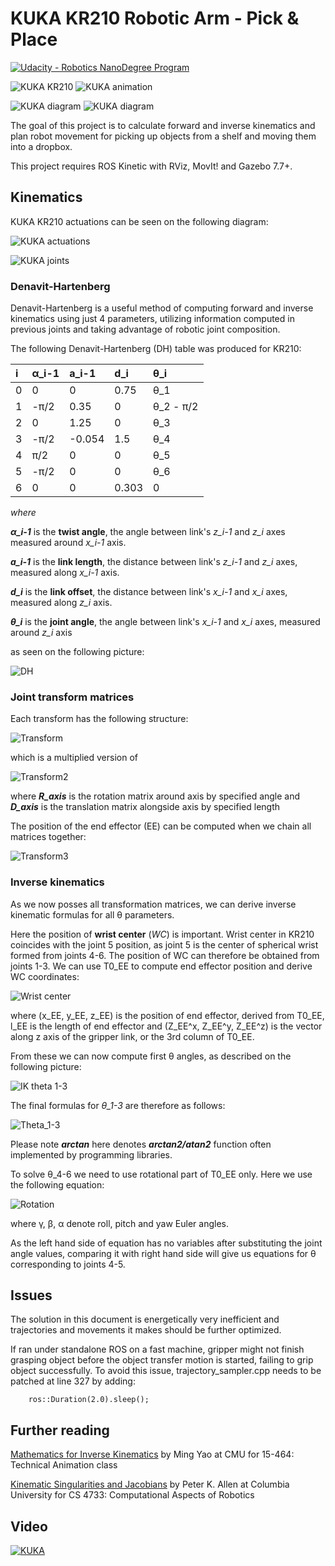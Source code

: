 # KUKA KR210 Robotic Arm - Pick & Place
[![Udacity - Robotics NanoDegree Program](https://s3-us-west-1.amazonaws.com/udacity-robotics/Extra+Images/RoboND_flag.png)](https://www.udacity.com/robotics)

![KUKA KR210](images/kuka_kr210.jpg)
![KUKA animation](images/kuka_animation.gif)

![KUKA diagram](images/kuka_diagram_1.gif)
![KUKA diagram](images/kuka_diagram_2.gif)

The goal of this project is to calculate forward and inverse kinematics and plan robot movement for picking up objects from a shelf
and moving them into a dropbox.

This project requires ROS Kinetic with RViz, MovIt! and Gazebo 7.7+.



## Kinematics
KUKA KR210 actuations can be seen on the following diagram:

![KUKA actuations](images/kuka_actuations.png)

![KUKA joints](images/KR201_joints.png)

### Denavit-Hartenberg

Denavit-Hartenberg is a useful method of computing forward and inverse kinematics using just 4 parameters, utilizing 
information computed in previous joints and taking advantage of robotic joint composition.

The following Denavit-Hartenberg (DH) table was produced for KR210:

| i | &alpha;_i-1 | a_i-1 | d_i | &theta;_i 
| :-------- | :-------- | :-------- | :-------- | :-------- 
| 0 | 0 | 0| 0.75 | &theta;_1 
| 1 | -&pi;/2 | 0.35 | 0 | &theta;_2 - &pi;/2 
| 2 | 0 | 1.25 | 0 | &theta;_3 
| 3 | -&pi;/2 | -0.054 | 1.5 | &theta;_4 
| 4 | &pi;/2 | 0 | 0 | &theta;_5 
| 5 | -&pi;/2 | 0 | 0 | &theta;_6 
| 6 | 0 | 0 | 0.303 | 0  
    
*where*

***&alpha;_i-1*** is the **twist angle**, the angle between link's *z_i-1* and *z_i* axes measured around *x_i-1* axis.

***a_i-1*** is the **link length**, the distance between link's *z_i-1* and *z_i* axes, measured along *x_i-1* axis.

***d_i*** is the **link offset**, the distance between link's *x_i-1* and *x_i* axes, measured along *z_i* axis.

***&theta;_i*** is the **joint angle**, the angle between link's *x_i-1* and *x_i* axes, measured around *z_i* axis 

    
as seen on the following picture:

![DH](images/DH_description.png)    
    
### Joint transform matrices

Each transform has the following structure:

![Transform](images/transforms.png)

which is a multiplied version of 

![Transform2](images/transforms2.png)

where ***R_axis*** is the rotation matrix around axis by specified angle and ***D_axis*** is the translation matrix 
alongside axis by specified length

The position of the end effector (EE) can be computed when we chain all matrices together:

![Transform3](images/transforms3.png)

### Inverse kinematics

As we now posses all transformation matrices, we can derive inverse kinematic formulas for all &theta; parameters.

Here the position of **wrist center** (*WC*) is important. Wrist center in KR210 coincides with the joint 5 position, 
as joint 5 is the center of spherical wrist formed from joints 4-6. The position of WC can therefore be obtained from
joints 1-3. We can use T0_EE to compute end effector position and derive WC coordinates:

![Wrist center](images/wrist_center.png)

where (x_EE, y_EE, z_EE) is the position of end effector, derived from T0_EE, l_EE is the length of end effector and
(Z_EE^x, Z_EE^y, Z_EE^z) is the vector along z axis of the gripper link, or the 3rd column of T0_EE. 
 
From these we can now compute first &theta; angles, as described on the following picture:

![IK theta 1-3](images/inverse_kinematics_theta_1-3.png)

The final formulas for *&theta;_1-3* are therefore as follows:

![Theta_1-3](images/theta_1-3.png)

Please note ***arctan*** here denotes ***arctan2/atan2*** function often implemented by programming libraries.
 
To solve &theta;_4-6 we need to use rotational part of T0_EE only. Here we use the following equation:

![Rotation](images/rotation_submatrices.png)

where &gamma;, &beta;, &alpha; denote roll, pitch and yaw Euler angles.

As the left hand side of equation has no variables after substituting the joint angle values, comparing it with right 
hand side will give us equations for &theta; corresponding to joints 4-5.

## Issues

The solution in this document is energetically very inefficient and trajectories and movements it makes should
be further optimized.

If ran under standalone ROS on a fast machine, gripper might not finish grasping object before the object transfer
motion is started, failing to grip object successfully. To avoid this issue, trajectory_sampler.cpp needs to be patched
at line 327 by adding:

        ros::Duration(2.0).sleep();
        
## Further reading
[Mathematics for Inverse Kinematics](http://www.cs.cmu.edu/~15464-s13/lectures/lecture6/IK.pdf) by Ming Yao at CMU 
for 15-464: Technical Animation class
 
[Kinematic Singularities and Jacobians](http://www.cs.columbia.edu/~allen/F15/NOTES/jacobians.pdf) by Peter K. Allen 
at Columbia University for CS 4733: Computational Aspects of Robotics

## Video
[![KUKA](images/kuka_video_snapshot.JPG)](https://raw.githubusercontent.com/squared9/Robotics/master/Robotic_Arm-Pick_and_Place-Kinematics/video/kuka.mp4)
